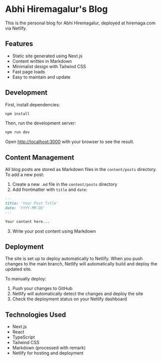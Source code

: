 # Abhi Hiremagalur's Blog

This is the personal blog for Abhi Hiremagalur, deployed at hiremaga.com via Netlify.

## Features

- Static site generated using Next.js
- Content written in Markdown
- Minimalist design with Tailwind CSS
- Fast page loads
- Easy to maintain and update

## Development

First, install dependencies:

```bash
npm install
```

Then, run the development server:

```bash
npm run dev
```

Open [http://localhost:3000](http://localhost:3000) with your browser to see the result.

## Content Management

All blog posts are stored as Markdown files in the `content/posts` directory. To add a new post:

1. Create a new `.md` file in the `content/posts` directory
2. Add frontmatter with `title` and `date`:

```md
---
title: 'Your Post Title'
date: 'YYYY-MM-DD'
---

Your content here...
```

3. Write your post content using Markdown

## Deployment

The site is set up to deploy automatically to Netlify. When you push changes to the main branch, Netlify will automatically build and deploy the updated site.

To manually deploy:

1. Push your changes to GitHub
2. Netlify will automatically detect the changes and deploy the site
3. Check the deployment status on your Netlify dashboard

## Technologies Used

- Next.js
- React
- TypeScript
- Tailwind CSS
- Markdown (processed with remark)
- Netlify for hosting and deployment